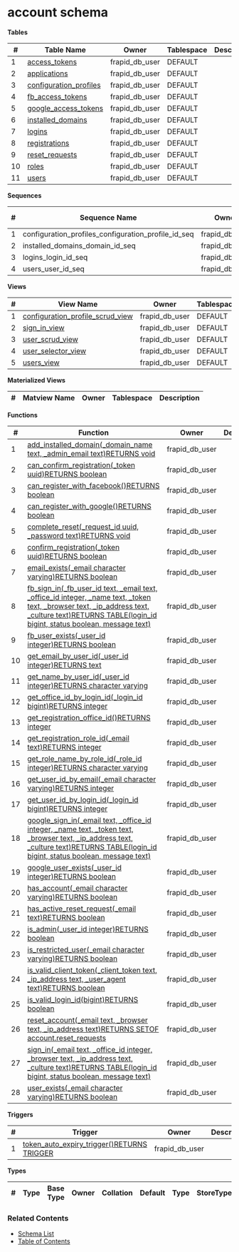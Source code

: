 # account schema

**Tables**

| # | Table Name | Owner | Tablespace | Description |
| --- | --- | --- | --- | --- |
| 1 | [access_tokens](../tables/account/access_tokens.md) | frapid_db_user | DEFAULT |  |
| 2 | [applications](../tables/account/applications.md) | frapid_db_user | DEFAULT |  |
| 3 | [configuration_profiles](../tables/account/configuration_profiles.md) | frapid_db_user | DEFAULT |  |
| 4 | [fb_access_tokens](../tables/account/fb_access_tokens.md) | frapid_db_user | DEFAULT |  |
| 5 | [google_access_tokens](../tables/account/google_access_tokens.md) | frapid_db_user | DEFAULT |  |
| 6 | [installed_domains](../tables/account/installed_domains.md) | frapid_db_user | DEFAULT |  |
| 7 | [logins](../tables/account/logins.md) | frapid_db_user | DEFAULT |  |
| 8 | [registrations](../tables/account/registrations.md) | frapid_db_user | DEFAULT |  |
| 9 | [reset_requests](../tables/account/reset_requests.md) | frapid_db_user | DEFAULT |  |
| 10 | [roles](../tables/account/roles.md) | frapid_db_user | DEFAULT |  |
| 11 | [users](../tables/account/users.md) | frapid_db_user | DEFAULT |  |



**Sequences**

| # | Sequence Name | Owner | Data Type | Start Value | Increment | Description |
| --- | --- | --- | --- | --- | --- | --- |
| 1 | configuration_profiles_configuration_profile_id_seq | frapid_db_user | bigint | 1 | 1 |  |
| 2 | installed_domains_domain_id_seq | frapid_db_user | bigint | 1 | 1 |  |
| 3 | logins_login_id_seq | frapid_db_user | bigint | 1 | 1 |  |
| 4 | users_user_id_seq | frapid_db_user | bigint | 1 | 1 |  |


**Views**

| # | View Name | Owner | Tablespace | Description |
| --- | --- | --- | --- | --- |
| 1 | [configuration_profile_scrud_view](../views/account/configuration_profile_scrud_view.md) | frapid_db_user | DEFAULT |  |
| 2 | [sign_in_view](../views/account/sign_in_view.md) | frapid_db_user | DEFAULT |  |
| 3 | [user_scrud_view](../views/account/user_scrud_view.md) | frapid_db_user | DEFAULT |  |
| 4 | [user_selector_view](../views/account/user_selector_view.md) | frapid_db_user | DEFAULT |  |
| 5 | [users_view](../views/account/users_view.md) | frapid_db_user | DEFAULT |  |



**Materialized Views**

| # | Matview Name | Owner | Tablespace | Description |
| --- | --- | --- | --- | --- |



**Functions**

| # | Function | Owner | Description |
| --- | --- | --- | --- |
| 1 | [add_installed_domain(_domain_name text, _admin_email text)RETURNS void](../functions/account/add_installed_domain-4454974.md) | frapid_db_user |  |
| 2 | [can_confirm_registration(_token uuid)RETURNS boolean](../functions/account/can_confirm_registration-4454975.md) | frapid_db_user |  |
| 3 | [can_register_with_facebook()RETURNS boolean](../functions/account/can_register_with_facebook-4454976.md) | frapid_db_user |  |
| 4 | [can_register_with_google()RETURNS boolean](../functions/account/can_register_with_google-4454977.md) | frapid_db_user |  |
| 5 | [complete_reset(_request_id uuid, _password text)RETURNS void](../functions/account/complete_reset-4454978.md) | frapid_db_user |  |
| 6 | [confirm_registration(_token uuid)RETURNS boolean](../functions/account/confirm_registration-4454979.md) | frapid_db_user |  |
| 7 | [email_exists(_email character varying)RETURNS boolean](../functions/account/email_exists-4454980.md) | frapid_db_user |  |
| 8 | [fb_sign_in(_fb_user_id text, _email text, _office_id integer, _name text, _token text, _browser text, _ip_address text, _culture text)RETURNS TABLE(login_id bigint, status boolean, message text)](../functions/account/fb_sign_in-4454981.md) | frapid_db_user |  |
| 9 | [fb_user_exists(_user_id integer)RETURNS boolean](../functions/account/fb_user_exists-4454982.md) | frapid_db_user |  |
| 10 | [get_email_by_user_id(_user_id integer)RETURNS text](../functions/account/get_email_by_user_id-4454983.md) | frapid_db_user |  |
| 11 | [get_name_by_user_id(_user_id integer)RETURNS character varying](../functions/account/get_name_by_user_id-4454984.md) | frapid_db_user |  |
| 12 | [get_office_id_by_login_id(_login_id bigint)RETURNS integer](../functions/account/get_office_id_by_login_id-4454985.md) | frapid_db_user |  |
| 13 | [get_registration_office_id()RETURNS integer](../functions/account/get_registration_office_id-4454986.md) | frapid_db_user |  |
| 14 | [get_registration_role_id(_email text)RETURNS integer](../functions/account/get_registration_role_id-4454987.md) | frapid_db_user |  |
| 15 | [get_role_name_by_role_id(_role_id integer)RETURNS character varying](../functions/account/get_role_name_by_role_id-4454988.md) | frapid_db_user |  |
| 16 | [get_user_id_by_email(_email character varying)RETURNS integer](../functions/account/get_user_id_by_email-4454989.md) | frapid_db_user |  |
| 17 | [get_user_id_by_login_id(_login_id bigint)RETURNS integer](../functions/account/get_user_id_by_login_id-4454990.md) | frapid_db_user |  |
| 18 | [google_sign_in(_email text, _office_id integer, _name text, _token text, _browser text, _ip_address text, _culture text)RETURNS TABLE(login_id bigint, status boolean, message text)](../functions/account/google_sign_in-4454991.md) | frapid_db_user |  |
| 19 | [google_user_exists(_user_id integer)RETURNS boolean](../functions/account/google_user_exists-4454992.md) | frapid_db_user |  |
| 20 | [has_account(_email character varying)RETURNS boolean](../functions/account/has_account-4454993.md) | frapid_db_user |  |
| 21 | [has_active_reset_request(_email text)RETURNS boolean](../functions/account/has_active_reset_request-4454994.md) | frapid_db_user |  |
| 22 | [is_admin(_user_id integer)RETURNS boolean](../functions/account/is_admin-4454995.md) | frapid_db_user |  |
| 23 | [is_restricted_user(_email character varying)RETURNS boolean](../functions/account/is_restricted_user-4454996.md) | frapid_db_user |  |
| 24 | [is_valid_client_token(_client_token text, _ip_address text, _user_agent text)RETURNS boolean](../functions/account/is_valid_client_token-4454997.md) | frapid_db_user |  |
| 25 | [is_valid_login_id(bigint)RETURNS boolean](../functions/account/is_valid_login_id-4454998.md) | frapid_db_user |  |
| 26 | [reset_account(_email text, _browser text, _ip_address text)RETURNS SETOF account.reset_requests](../functions/account/reset_account-4454999.md) | frapid_db_user |  |
| 27 | [sign_in(_email text, _office_id integer, _browser text, _ip_address text, _culture text)RETURNS TABLE(login_id bigint, status boolean, message text)](../functions/account/sign_in-4455000.md) | frapid_db_user |  |
| 28 | [user_exists(_email character varying)RETURNS boolean](../functions/account/user_exists-4455001.md) | frapid_db_user |  |



**Triggers**

| # | Trigger | Owner | Description |
| --- | --- | --- | --- |
| 1 | [token_auto_expiry_trigger()RETURNS TRIGGER](../functions/account/token_auto_expiry_trigger-4455007.md) | frapid_db_user |  |



**Types**

| # | Type | Base Type | Owner | Collation | Default | Type | StoreType | NotNull | Description |
| --- | --- | --- | --- | --- | --- | --- | --- | --- | --- |


### Related Contents
* [Schema List](../schemas.md)
* [Table of Contents](../../README.md)